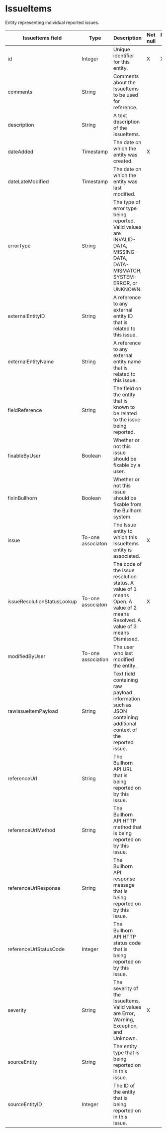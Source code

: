 # IssueItems

Entity representing individual reported issues.

| **IssueItems field** | **Type** | **Description** | **Not null** | **Read-only** |
| --- | --- | --- | --- | --- |
| id | Integer | Unique identifier for this entity. | X | X |
| comments | String | Comments about the IssueItems to be used for reference. | | |
| description | String | A text description of the IssueItems. | | |
| dateAdded | Timestamp | The date on which the entity was created. | X | |
| dateLateModified | Timestamp | The date on which the entity was last modified. | | |
| errorType | String | The type of error type being reported.  Valid values are INVALID-DATA, MISSING-DATA, DATA-MISMATCH, SYSTEM-ERROR, or UNKNOWN. | | |
| externalEntityID | String | A reference to any external entity ID that is related to this issue. | | |
| externalEntityName | String | A reference to any external entity name that is related to this issue. | | |
| fieldReference | String | The field on the entity that is known to be related to the issue being reported. | | |
| fixableByUser | Boolean | Whether or not this issue should be fixable by a user. | | |
| fixInBullhorn | Boolean | Whether or not this issue should be fixable from the Bullhorn system. | | |
| issue | To-one associaton | The Issue entity to which this IssueItems entity is associated. | X | |
| issueResolutionStatusLookup | To-one associaton | The code of the issue resolution status.  A value of 1 means Open.  A value of 2 means Resolved.  A value of 3 means Dismissed. | X | |
| modifiedByUser | To-one association | The user who last modified the entity. | | |
| rawIssueItemPayload | String | Text field containing raw payload information such as JSON containing additional context of the reported issue. | | |
| referenceUrl | String | The Bullhorn API URL that is being reported on by this issue. | | |
| referenceUrlMethod | String | The Bullhorn API HTTP method that is being reported on by this issue. | | |
| referenceUrlResponse | String | The Bullhorn API response message that is being reported on by this issue. | | |
| referenceUrlStatusCode | Integer | The Bullhorn API HTTP status code that is being reported on by this issue. | | |
| severity | String | The severity of the IssueItems.  Valid values are Error, Warning, Exception, and Unknown. | X | |
| sourceEntity | String | The entity type that is being reported on in this issue. | | |
| sourceEntityID | Integer | The ID of the entity that is being reported on in this issue. | | |
